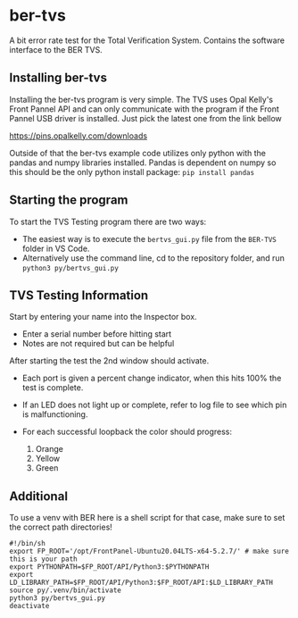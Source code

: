 # ber-tvs

A bit error rate test for the Total Verification System. Contains the software interface to the BER TVS.

## Installing ber-tvs

Installing the ber-tvs program is very simple. The TVS  uses Opal Kelly's Front Pannel API and can only communicate with the program if the Front Pannel USB driver is installed. Just pick the latest one from the link bellow

https://pins.opalkelly.com/downloads

Outside of that the ber-tvs example code utilizes only python with the pandas and numpy libraries installed. Pandas is dependent on numpy so this should be the only python install package:
`pip install pandas`

## Starting the program

To start the TVS Testing program there are two ways:

- The easiest way is to execute the `bertvs_gui.py` file from the `BER-TVS` folder in VS Code.
- Alternatively use the command line, cd to the repository folder, and run `python3 py/bertvs_gui.py`

## TVS Testing Information

Start by entering your name into the Inspector box.
- Enter a serial number before hitting start
- Notes are not required but can be helpful

After starting the test the 2nd window should activate.
- Each port is given a percent change indicator, when this hits 100% the test is complete.
- If an LED does not light up or complete, refer to log file to see which pin is malfunctioning.
- For each successful loopback the color should progress:

  1. Orange
  2. Yellow
  3. Green

## Additional 

To use a venv with BER here is a shell script for that case, make sure to set the correct path directories!
```
#!/bin/sh
export FP_ROOT='/opt/FrontPanel-Ubuntu20.04LTS-x64-5.2.7/' # make sure this is your path
export PYTHONPATH=$FP_ROOT/API/Python3:$PYTHONPATH
export LD_LIBRARY_PATH=$FP_ROOT/API/Python3:$FP_ROOT/API:$LD_LIBRARY_PATH
source py/.venv/bin/activate
python3 py/bertvs_gui.py
deactivate
```
